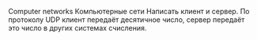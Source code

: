 Computer networks
Компьютерные сети
Написать клиент и сервер. По протоколу UDP клиент передаёт десятичное число, сервер передаёт это число в других системах счисления.
